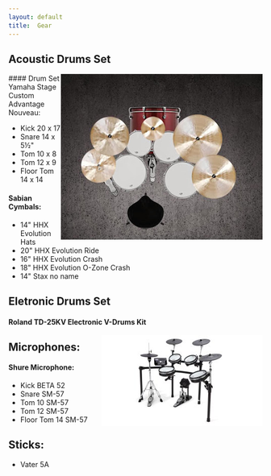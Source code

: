 ```yaml
---
layout: default
title:  Gear
---
```


## Acoustic Drums Set

<img class="photo" style="float:right;" src="image/zestaw.jpg" />
#### Drum Set Yamaha Stage Custom Advantage Nouveau:

* Kick 20 x 17
* Snare 14 x 5½"
* Tom 10 x 8 
* Tom 12 x 9
* Floor Tom 14 x 14

#### Sabian Cymbals:

* 14" HHX Evolution Hats 
* 20" HHX Evolution Ride 
* 16" HHX Evolution Crash 
* 18" HHX Evolution O-Zone Crash 
* 14" Stax no name 

## Eletronic Drums Set

#### Roland TD-25KV Electronic V-Drums Kit

<img class="photo" style="float:right;" src="image/Rolandtd25.jpg" />








## Microphones:

#### Shure Microphone:

* Kick BETA 52
* Snare SM-57
* Tom 10 SM-57
* Tom 12 SM-57
* Floor Tom 14 SM-57

## Sticks:

* Vater 5A